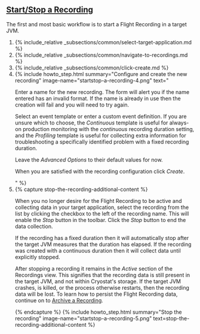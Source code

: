 ## [Start/Stop a Recording](#startstop-a-recording)
The first and most basic workflow is to start a Flight Recording in a target
JVM.

<ol>
  <li>
    {% include_relative _subsections/common/select-target-application.md %}
  </li>
  <li>
    {% include_relative _subsections/common/navigate-to-recordings.md %}
  </li>
  <li>
    {% include_relative _subsections/common/click-create.md %}
  </li>
  <li>
    {% include howto_step.html
      summary="Configure and create the new recording"
      image-name="startstop-a-recording-4.png"
      text="
      <p>
        Enter a name for the new recording. The form will alert you if the name
        entered has an invalid format. If the name is already in use then the
        creation will fail and you will need to try again.
      </p>
      <p>
        Select an event template or enter a custom event definition. If you are
        unsure which to choose, the <i>Continuous</i> template is useful for
        always-on production monitoring with the <i>continuous</i> recording
        duration setting, and the <i>Profiling</i> template is useful for
        collecting extra information for troubleshooting a specifically
        identified problem with a fixed recording duration.
      </p>
      <p>
        Leave the <i>Advanced Options</i> to their default values for now.
      </p>
      <p>
        When you are satisfied with the recording configuration click
        <i>Create</i>.
      </p>
      "
    %}
  </li>
  <li>
    {% capture stop-the-recording-additional-content %}
      <p>
        When you no longer desire for the Flight Recording to be active and
        collecting data in your target application, select the recording from
        the list by clicking the checkbox to the left of the recording name.
        This will enable the <i>Stop</i> button in the toolbar. Click the
        <i>Stop</i> button to end the data collection. 
      </p>
      <p>
        If the recording has a fixed duration then it will automatically stop
        after the target JVM measures that the duration has elapsed. If the
        recording was created with a continuous duration then it will collect
        data until explicitly stopped.
      </p>
      <p>
        After stopping a recording it remains in the <i>Active</i> section of
        the Recordings view. This signifies that the recording data is still
        present in the target JVM, and not within Cryostat's storage. If the
        target JVM crashes, is killed, or the process otherwise restarts, then
        the recording data will be lost. To learn how to persist the Flight
        Recording data, continue on to
        <a href="{{ site.url }}/getting-started#archive-a-recording">Archive a Recording</a>.
      </p>
    {% endcapture %}
    {% include howto_step.html
      summary="Stop the recording"
      image-name="startstop-a-recording-5.png"
      text=stop-the-recording-additional-content
    %}
  </li>
</ol>
